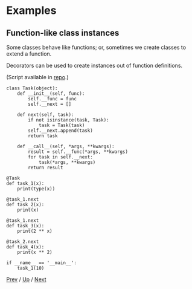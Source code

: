 # Examples

## Function-like class instances

Some classes behave like functions;
or, sometimes we create classes to extend a function.

Decorators can be used to create instances out of function definitions.

(Script available in [repo](https://github.com/MichaelKim0407/python-decorators/tree/master/3-examples/5-class).)

    class Task(object):
        def __init__(self, func):
            self.__func = func
            self.__next = []

        def next(self, task):
            if not isinstance(task, Task):
                task = Task(task)
            self.__next.append(task)
            return task

        def __call__(self, *args, **kwargs):
            result = self.__func(*args, **kwargs)
            for task in self.__next:
                task(*args, **kwargs)
            return result

    @Task
    def task_1(x):
        print(type(x))

    @task_1.next
    def task_2(x):
        print(x)

    @task_1.next
    def task_3(x):
        print(2 ** x)

    @task_2.next
    def task_4(x):
        print(x ** 2)

    if __name__ == '__main__':
        task_1(10)

[Prev](../4-generator/README.md) /
[Up](../README.md) /
[Next](../../4-builtins/README.md)
